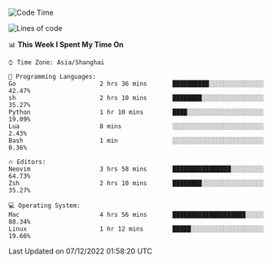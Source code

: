 <!--START_SECTION:waka-->
![Code Time](http://img.shields.io/badge/Code%20Time-1%2C036%20hrs%2015%20mins-blue)

![Lines of code](https://img.shields.io/badge/From%20Hello%20World%20I%27ve%20Written-24%20Thousand%20lines%20of%20code-blue)

📊 **This Week I Spent My Time On** 

```text
⌚︎ Time Zone: Asia/Shanghai

💬 Programming Languages: 
Go                       2 hrs 36 mins       ██████████░░░░░░░░░░░░░░░   42.47% 
sh                       2 hrs 10 mins       ████████░░░░░░░░░░░░░░░░░   35.27% 
Python                   1 hr 10 mins        ████░░░░░░░░░░░░░░░░░░░░░   19.09% 
Lua                      8 mins              ░░░░░░░░░░░░░░░░░░░░░░░░░   2.43% 
Bash                     1 min               ░░░░░░░░░░░░░░░░░░░░░░░░░   0.36%

🔥 Editors: 
Neovim                   3 hrs 58 mins       ████████████████░░░░░░░░░   64.73% 
Zsh                      2 hrs 10 mins       ████████░░░░░░░░░░░░░░░░░   35.27%

💻 Operating System: 
Mac                      4 hrs 56 mins       ████████████████████░░░░░   80.34% 
Linux                    1 hr 12 mins        █████░░░░░░░░░░░░░░░░░░░░   19.66%

```


 Last Updated on 07/12/2022 01:58:20 UTC
<!--END_SECTION:waka-->
